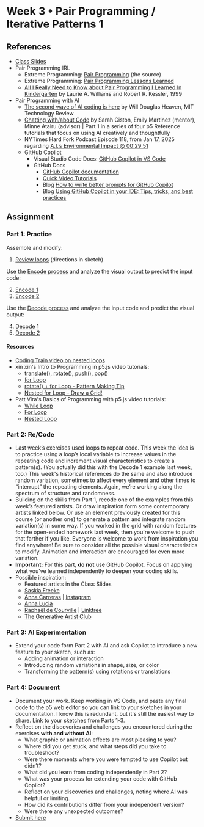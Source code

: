 # Week 3 • Pair Programming / Iterative Patterns 1

## References

- [Class
  Slides](https://drive.google.com/drive/folders/1HC5g1BO8moptbtgz-JwVVv9DldnW3Q_U?usp=sharing)
- Pair Programming IRL
  - Extreme Programming: [Pair
    Programming](http://www.extremeprogramming.org/rules/pair.html) (the source)
  - Extreme Programming: [Pair Programming Lessons
    Learned](http://www.extremeprogramming.org/stories/pair.html)
  - [All I Really Need to Know about Pair Programming I Learned In
    Kindergarten](https://drive.google.com/drive/folders/1iH0ERUaMkSCn_7A9F4bnBWwMHJmu04ak?usp=sharing)
    by Laurie A. Williams and  Robert R. Kessler, 1999
- Pair Programming with AI
  - [The second wave of AI coding is
    here](https://www.technologyreview.com/2025/01/20/1110180/the-second-wave-of-ai-coding-is-here/)
    by Will Douglas Heaven, MIT Technology Review
  - [Chatting with/about
    Code](https://p5js.org/tutorials/criticalai1-chatting-with-about-code/) by
    Sarah Ciston, Emily Martinez (mentor), Minne Atairu (advisor) | Part 1 in a
    series of four p5 Reference tutorials that focus on using AI creatively and
    thoughtfully
  - NYTimes Hard Fork Podcast Episode 118, from Jan 17, 2025 regarding [A.I.’s
    Environmental Impact @
    00:29:51](https://youtu.be/M6H37yRIuWw?t=1794)
  - GitHub Copilot
    - Visual Studio Code Docs: [GitHub Copilot in VS Code](https://code.visualstudio.com/docs/copilot/overview)
    - GitHub Docs
      - [GitHub Copilot documentation](https://docs.github.com/en/copilot)
      - [Quick Video Tutorials](https://github.com/features/copilot/tutorials)
      - Blog
        [How to write better prompts for GitHub
        Copilot](https://github.blog/developer-skills/github/how-to-write-better-prompts-for-github-copilot/)
      - Blog [Using GitHub Copilot in your IDE: Tips, tricks, and best
        practices](https://github.blog/developer-skills/github/how-to-use-github-copilot-in-your-ide-tips-tricks-and-best-practices/)

## Assignment

### Part 1: Practice

Assemble and modify:

1. [Review loops](https://editor.p5js.org/enickles/sketches/xTwj41nB9)
  (directions in sketch)

Use the [Encode
process](https://github.com/ellennickles/code-your-way-s25/blob/main/encode.md)
and analyze the visual output to predict the input code:

2. [Encode 1](https://editor.p5js.org/enickles/full/iu3hqCt1e)
3. [Encode 2](https://editor.p5js.org/enickles/full/sTAx_W5n_)

Use the [Decode
process](https://github.com/ellennickles/code-your-way-s25/blob/main/decode.md)
and analyze the input code and predict the visual output:

4. [Decode
   1](https://github.com/ellennickles/code-your-way-s25/blob/main/week3/decode1.js)
5. [Decode
   2](https://github.com/ellennickles/code-your-way-s25/blob/main/week3/decode2.js)

#### Resources

- [Coding Train video on nested
  loops](https://thecodingtrain.com/tracks/code-programming-with-p5-js/code/4-loops/2-nested)
- xin xin's Intro to Programming in p5.js video tutorials:
  - [translate(), rotate(), push(),
    pop()](https://www.youtube.com/watch?v=maTfm84mLbo)
  - [for Loop](https://www.youtube.com/watch?v=QdGeb0H5idM)
  - [rotate() + for Loop - Pattern Making
    Tip](https://www.youtube.com/watch?v=kP-RkS70Lm8)
  - [Nested for Loop - Draw a
    Grid!](https://www.youtube.com/watch?v=FAVvj1M6klc)
- Patt Vira's Basics of Programming with p5.js video tutorials:
  - [While Loop](https://www.pattvira.com/intro-to-creative-coding/while-loop)
  - [For Loop](https://www.pattvira.com/intro-to-creative-coding/for-loop)
  - [Nested Loop](https://www.pattvira.com/intro-to-creative-coding/nested-loop)

### Part 2: Re/Code

- Last week’s exercises used loops to repeat code. This week the idea is to
  practice using a loop’s local variable to increase values in the repeating
  code and increment visual characteristics to create a pattern(s). (You
  actually did this with the Decode 1 example last week, too.) This week's
  historical references do the same and also introduce random variation,
  sometimes to affect every element and other times to “interrupt” the repeating
  elements. Again, we’re working along the spectrum of structure and randomness.
- Building on the skills from Part 1, recode one of the examples from this
  week’s featured artists. Or draw inspiration form some contemporary artists
  linked below. Or use an element previously created for this course (or another
  one) to generate a pattern and integrate random variation(s) in some way. If
  you worked in the grid with random features for the open-ended homework last
  week, then you're welcome to push that farther if you like. Everyone is
  welcome to work from inspiration you find anywhere! Be sure to consider all
  the possible visual characteristics to modify. Animation and interaction are
  encouraged for even more variation.
- **Important:** For this part, **do not** use GitHub Copilot. Focus on applying what you've learned independently to deepen your coding skills.
- Possible inspiration:
  - Featured artists in the Class Slides
  - [Saskia Freeke](https://sasj.nl/portfolio/)
  - [Anna Carreras](https://www.annacarreras.com/) | [Instagram](https://www.instagram.com/annaluciacodes)
  - [Anna Lucia](https://twitter.com/annaluciacodes)
  - [Raphaël de Courville](https://twitter.com/sableraph) |
    [Linktree](https://linktr.ee/sableraph)
  - [The Generative Artist Club](https://www.genartclub.com/showcase)

### Part 3: AI Experimentation

- Extend your code form Part 2 with AI and ask Copilot to introduce a new feature to your sketch, such as:
  - Adding animation or interaction
  - Introducing random variations in shape, size, or color
  - Transforming the pattern(s) using rotations or translations

### Part 4: Document

- Document your work. Keep working in VS Code, and paste any final code to the
  p5 web editor so you can link to your sketches in your documentation. I know
  this is redundant, but it's still the easiest way to share. Link
  to your sketches from Parts 1-3.
- Reflect on the discoveries and challenges you encountered during the exercises
  **with and without AI**:
  - What graphic or animation effects are most pleasing to you?
  - Where did you get stuck, and what steps did you take to troubleshoot?
  - Were there moments where you were tempted to use Copilot but didn’t?
  - What did you learn from coding independently in Part 2?
  - What was your process for extending your code with GitHub Copilot?
  - Reflect on your discoveries and challenges, noting where AI was helpful or
    limiting.
  - How did its contributions differ from your independent version?
  - Were there any unexpected outcomes?
- [Submit here](https://forms.gle/CJZMpMpTeDxpvWv18)
